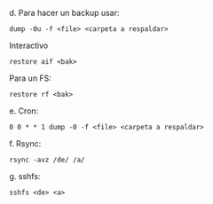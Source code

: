 
d. Para hacer un backup usar:
	
	dump -0u -f <file> <carpeta a respaldar>

Interactivo

	restore aif <bak>

Para un FS:

	restore rf <bak>

e. Cron:
	
	0 0 * * 1 dump -0 -f <file> <carpeta a respaldar>

f. Rsync:
	
	rsync -avz /de/ /a/

g. sshfs:

	sshfs <de> <a>
